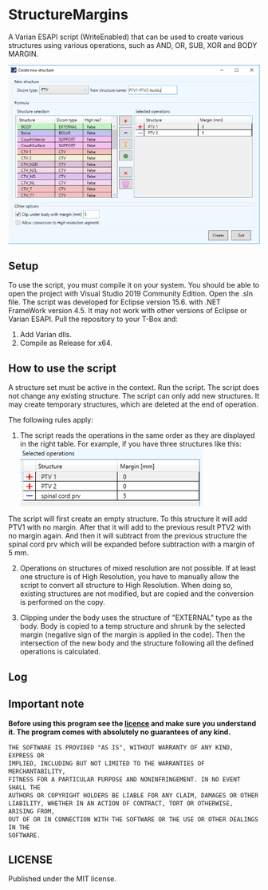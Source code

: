 # StructureMargins
A Varian ESAPI script (WriteEnabled) that can be used to create various structures using various operations, such as AND, OR, SUB, XOR and BODY MARGIN.

![image](Image1.png)

## Setup

To use the script, you must compile it on your system. You should be able to open the project with Visual Studio 2019 Community Edition. Open the .sln file. 
The script was developed for Eclipse version 15.6. with .NET FrameWork version 4.5. It may not work with other versions of Eclipse or Varian ESAPI. Pull the repository to your T-Box and:

1. Add Varian dlls.
2. Compile as Release for x64.

## How to use the script

A structure set must be active in the context. Run the script. The script does not change any existing structure. The script can only add new structures. It may create temporary structures, which are deleted at the end of operation.

The following rules apply:

1. The script reads the operations in the same order as they are displayed in the right table. For example, if you have three structures like this:
![image](Image2.png)

The script will first create an empty structure. To this structure it will add PTV1 with no margin. After that it will add to the previous result PTV2 with no margin again. And then it will subtract from the previous structure the spinal cord prv which will be expanded before subtraction with a margin of 5 mm.

2. Operations on structures of mixed resolution are not possible. If at least one structure is of High Resolution, you have to manually allow the script to convert all structure to High Resolution. When doing so, existing structures are not modified, but are copied and the conversion is performed on the copy.

3. Clipping under the body uses the structure of "EXTERNAL" type as the body. Body is copied to a temp structure and shrunk by the selected margin (negative sign of the margin is applied in the code). Then the intersection of the new body and the structure following all the defined operations is calculated.

## Log



## Important note

**Before using this program see the [licence](https://github.com/brjdenis/VarianESAPI_PlanSum2Plan/blob/master/LICENSE) and make sure you understand it. The program comes with absolutely no guarantees of any kind.**

```
THE SOFTWARE IS PROVIDED "AS IS", WITHOUT WARRANTY OF ANY KIND, EXPRESS OR
IMPLIED, INCLUDING BUT NOT LIMITED TO THE WARRANTIES OF MERCHANTABILITY,
FITNESS FOR A PARTICULAR PURPOSE AND NONINFRINGEMENT. IN NO EVENT SHALL THE
AUTHORS OR COPYRIGHT HOLDERS BE LIABLE FOR ANY CLAIM, DAMAGES OR OTHER
LIABILITY, WHETHER IN AN ACTION OF CONTRACT, TORT OR OTHERWISE, ARISING FROM,
OUT OF OR IN CONNECTION WITH THE SOFTWARE OR THE USE OR OTHER DEALINGS IN THE
SOFTWARE.
```


## LICENSE

Published under the MIT license. 